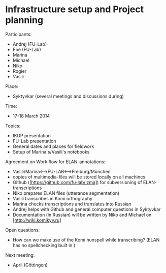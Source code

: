 # Infrastructure setup and Project planning

Participants:
* Andrej (FU-Lab)
* Ene (FU-Lab)
* Marina
* Michael
* Niko
* Rogier
* Vasili

Place:
* Syktyvkar (several meetings and discussions during)

Time:
* 17-18 March 2014

Topics:
* IKDP presentation
* FU-Lab presentation
* General dates and places for fieldwork
* Setup of Marina's/Vasili's notebooks

Agreement on Work flow for ELAN-annotations:
* Vasili/Marina<-->FU-LAB<-->Freiburg/München
* copies of multimedia-files will be stored locally on all machines
* Github ([https://github.com/fu-lab/izma]) for subversioning of ELAN-transcriptions
* Niko prepares ELAN files (utterance segmentation)
* Vasili transcribes in Komi orthography
* Marina checks transcriptions and translates into Russian
* Andrej helps with Github and general computer questions in Syktyvkar
* Documentation (in Russian) will be written by Niko and Michael on [http://wiki.komikyv.ru]

Open questions:
* How can we make use of the Komi hunspell while transcribing? (ELAN has no spellchecking built in.)

Next meeting:
* April (Göttingen)
